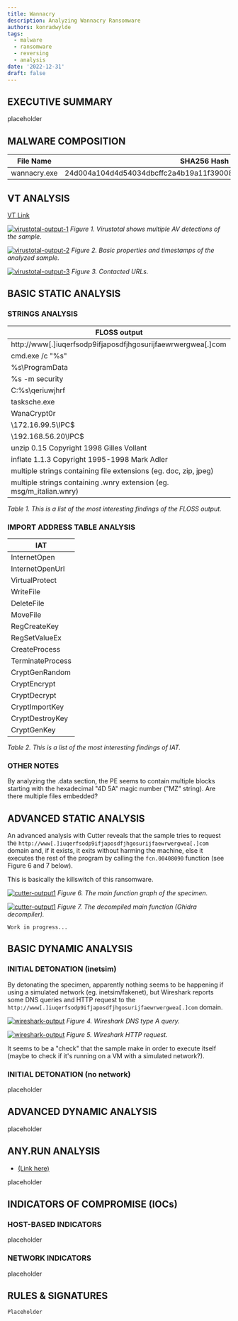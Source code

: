 ```yaml
---
title: Wannacry
description: Analyzing Wannacry Ransomware
authors: konradwylde
tags:
  - malware
  - ransomware
  - reversing
  - analysis
date: '2022-12-31'
draft: false
---
```



## EXECUTIVE SUMMARY
placeholder


## MALWARE COMPOSITION

|  File Name     |  SHA256 Hash  |
|----------------|---------------|
|  wannacry.exe  |  24d004a104d4d54034dbcffc2a4b19a11f39008a575aa614ea04703480b1022c  |


## VT ANALYSIS
[VT Link](https://www.virustotal.com/gui/file/24d004a104d4d54034dbcffc2a4b19a11f39008a575aa614ea04703480b1022c)

[![virustotal-output-1](images/vt1.png)](images/vt1.png)
*Figure 1. Virustotal shows multiple AV detections of the sample.*

[![virustotal-output-2](images/vt2.png)](images/vt2.png)
*Figure 2. Basic properties and timestamps of the analyzed sample.*
  
[![virustotal-output-3](images/vt3.png)](images/vt3.png)
*Figure 3. Contacted URLs.*
  

## BASIC STATIC ANALYSIS
### STRINGS ANALYSIS
| FLOSS output |
|--------------|
| http://www[.]iuqerfsodp9ifjaposdfjhgosurijfaewrwergwea[.]com |
| cmd.exe /c "%s" |
| %s\ProgramData |
| %s -m security |
| C:\%s\qeriuwjhrf |
| tasksche.exe |
| WanaCrypt0r |
| \\172.16.99.5\IPC$ |
| \\192.168.56.20\IPC$ |
| unzip 0.15 Copyright 1998 Gilles Vollant |
| inflate 1.1.3 Copyright 1995-1998 Mark Adler |
| multiple strings containing file extensions (eg. doc, zip, jpeg) |
| multiple strings containing .wnry extension (eg. msg/m_italian.wnry) |

*Table 1. This is a list of the most interesting findings of the FLOSS output.*
  
### IMPORT ADDRESS TABLE ANALYSIS
| IAT |
|-----|
|InternetOpen|
|InternetOpenUrl|
|VirtualProtect|
|WriteFile|
|DeleteFile|
|MoveFile|
|RegCreateKey|
|RegSetValueEx|
|CreateProcess|
|TerminateProcess|
|CryptGenRandom|
|CryptEncrypt|
|CryptDecrypt|
|CryptImportKey|
|CryptDestroyKey|
|CryptGenKey|

*Table 2. This is a list of the most interesting findings of IAT.*
  
### OTHER NOTES
By analyzing the .data section, the PE seems to contain multiple blocks starting with the hexadecimal "4D 5A" magic number ("MZ" string). Are there multiple files embedded?  


## ADVANCED STATIC ANALYSIS
An advanced analysis with Cutter reveals that the sample tries to request the `http://www[.]iuqerfsodp9ifjaposdfjhgosurijfaewrwergwea[.]com` domain and, if it exists, it exits without harming the machine, else it executes the rest of the program by calling the `fcn.00408090` function (see Figure 6 and 7 below).  

This is basically the killswitch of this ransomware.  

[![cutter-output1](images/cutter-disassembler.png)](images/cutter-disassembler.png)
*Figure 6. The main function graph of the specimen.*  

[![cutter-output1](images/cutter-decompiler.png)](images/cutter-decompiler.png)
*Figure 7. The decompiled main function (Ghidra decompiler).*  

`Work in progress...`  


## BASIC DYNAMIC ANALYSIS
### INITIAL DETONATION (inetsim)
By detonating the specimen, apparently nothing seems to be happening if using a simulated network (eg. inetsim/fakenet), but Wireshark reports some DNS queries and HTTP request to the `http://www[.]iuqerfsodp9ifjaposdfjhgosurijfaewrwergwea[.]com` domain.
  
[![wireshark-output](images/wireshark-inetsim-dns.png)](images/wireshark-inetsim-dns.png)
*Figure 4. Wireshark DNS type A query.*  

[![wireshark-output](images/wireshark-inetsim-http.png)](images/wireshark-inetsim-http.png)
*Figure 5. Wireshark HTTP request.*  

It seems to be a "check" that the sample make in order to execute itself (maybe to check if it's running on a VM with a simulated network?).  


### INITIAL DETONATION (no network)
placeholder


## ADVANCED DYNAMIC ANALYSIS
placeholder  


## ANY.RUN ANALYSIS
* [(Link here)](https://app.any.run/tasks/e3d881a5-28f5-451e-9b90-7c4e8e93944c/) 
  
placeholder


## INDICATORS OF COMPROMISE (IOCs)
### HOST-BASED INDICATORS
placeholder  

### NETWORK INDICATORS
placeholder  


## RULES & SIGNATURES
`Placeholder`